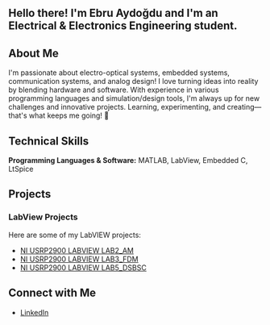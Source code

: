 ## Hello there! I'm Ebru Aydoğdu and I'm an Electrical & Electronics Engineering student. 
## About Me
I'm passionate about electro-optical systems, embedded systems, communication systems, and analog design! I love turning ideas into reality by blending hardware and software. With experience in various programming languages and simulation/design tools, I'm always up for new challenges and innovative projects. Learning, experimenting, and creating—that's what keeps me going! 🚀

## Technical Skills
**Programming Languages & Software:** MATLAB, LabView, Embedded C, LtSpice

## Projects

### LabView Projects
Here are some of my LabVIEW projects:
- [NI USRP2900 LABVIEW LAB2_AM](https://github.com/aydebru/LabView_Lab2_AM.git)
- [NI USRP2900 LABVIEW LAB3_FDM](https://github.com/aydebru/LabView_Lab3_FDM.git)
- [NI USRP2900 LABVIEW LAB5_DSBSC](https://github.com/aydebru/LabView_Lab5_DSBSC.git)

## Connect with Me
- [LinkedIn](https://www.linkedin.com/in/aydogduebru)


